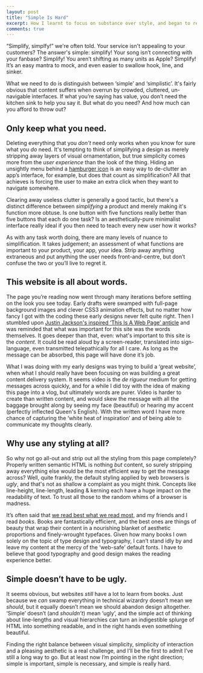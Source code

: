```yaml
---
layout: post
title: "Simple Is Hard"
excerpt: How I learnt to focus on substance over style, and began to rethink my relationship with ‘good design’.
comments: true
---
```


“Simplify, simplfy!” we're often told. Your service isn't appealing to your customers? The answer's simple: simplify! Your song isn’t connecting with your fanbase? Simplify! You aren’t shifting as many units as Apple? Simplify! It’s an easy mantra to mock, and even easier to swallow hook, line, and sinker.

What we need to do is distinguish between ‘simple’ and ‘simplistic’. It's fairly obvious that content suffers when overrun by crowded, cluttered, un-navigable interfaces. If what you’re saying has value, you don’t need the kitchen sink to help you say it. But what do you need? And how much can you afford to throw out?

## Only keep what you need.

Deleting everything that you *don't* need only works when you know for sure what you *do* need. It's tempting to think of simplifying a design as merely stripping away layers of visual ornamentation, but true simplicity comes more from the *user experience* than the look of the thing. Hiding an unsightly menu behind a [hamburger icon](http://mobile.smashingmagazine.com/2012/10/08/the-semantic-responsive-design-navicon/) is an easy way to de-clutter an app’s interface, for example, but does that count as simplification? All that achieves is forcing the user to make an extra click when they want to navigate somewhere.

Clearing away useless clutter is generally a good tactic, but there's a distinct difference between *simplifying* a product and merely making it's function more obtuse. Is one button with five functions really better than five buttons that each do one task? Is an aesthetically-pure minimalist interface really ideal if you then need to teach every new user how it works?

As with any task worth doing, there are many levels of nuance to simplification. It takes judgement; an assessment of what functions are important to your product, your app, your idea. Strip away anything extraneous and put anything the user needs front-and-centre, but don’t confuse the two or you’ll live to regret it.

## This website is all about words.

The page you’re reading now went through many iterations before settling on the look you see today. Early drafts were swamped with full-page background images and clever CSS3 animation effects, but no matter how fancy I got with the coding these early designs never felt quite right. Then I stumbled upon [Justin Jackson's inspired ‘This Is A Web Page’ anticle](http://justinjackson.ca/words.html) and was reminded that what was important for this site was the words themselves. It goes deeper than that, even: what's important to this site is the *content*. It could be read aloud by a screen-reader, translated into sign-language, even transmitted telepathically for all I care. As long as the message can be absorbed, this page will have done it’s job.

What I was doing with my early designs was trying to build a ‘great website’, when what I should really have been focusing on was building a great content delivery system. It seems video is the *de rigueur* medium for getting messages across quickly, and for a while I did toy with the idea of making this page into a vlog, but ultimately words are purer. Video is harder to create than written content, and would skew the message with all the baggage brought along by seeing my face (beautiful) or hearing my accent (perfectly inflected Queen's English). With the written word I have more chance of capturing the ‘white heat of inspiration’ and of being able to communicate my thoughts clearly.

## Why use any styling at all?

So why not go all-out and strip out all the styling from this page completely? Properly written semantic HTML is nothing *but* content, so surely stripping away everything else would be the most efficient way to get the message across? Well, quite frankly, the default styling applied by web browsers is *ugly*, and that's not as shallow a complaint as you might think. Concepts like line-height, line-length, leading & kerning each have a huge impact on the readability of text. To trust all those to the random whims of a browser is madness.

It’s often said that [we read best what we read most](http://alistapart.com/article/on-web-typography#section3), and my friends and I read *books*. Books are fantastically efficient, and the best ones are things of beauty that wrap their content in a nourishing blanket of aesthetic proportions and finely-wrought typefaces. Given how many books I own solely on the topic of type design and typography, I can’t stand idly by and leave my content at the mercy of the ‘web-safe’ default fonts. I have to believe that good typography and good design makes the reading experience better.

## Simple doesn’t have to be ugly.

It seems obvious, but websites *still* have a lot to learn from books. Just because we *can* swamp everything in technical wizardry doesn’t mean we *should*, but it equally doesn’t mean we should abandon design altogether. ‘Simple’ doesn’t (and *shouldn’t*) mean ‘ugly’, and the simple act of thinking about line-lengths and visual hierarchies can turn an indigestible splurge of HTML into something readable, and in the right hands even something beautiful.

Finding the right balance between visual simplicity, simplicity of interaction and a pleasing aesthetic is a real challenge, and I’ll be the first to admit I’ve still a long way to go. But at least now I’m pointing in the right direction; simple is important, simple is necessary, and simple is really hard.